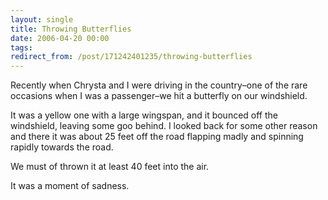 ```yaml
---
layout: single
title: Throwing Butterflies
date: 2006-04-20 00:00
tags:
redirect_from: /post/171242401235/throwing-butterflies
---
```

Recently when Chrysta and I were driving in the country&ndash;one of the rare occasions when I was a passenger&ndash;we hit a butterfly on our windshield.

It was a yellow one with a large wingspan, and it bounced off the windshield, leaving some goo behind. I looked back for some other reason and there it was about 25 feet off the road flapping madly and spinning rapidly towards the road.

We must of thrown it at least 40 feet into the air.

It was a moment of sadness.
